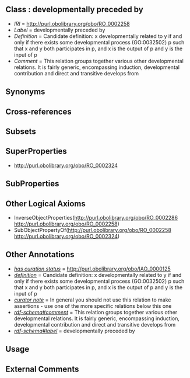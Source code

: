 
## Class : developmentally preceded by

 * *IRI* = http://purl.obolibrary.org/obo/RO_0002258
 * *Label* = developmentally preceded by
 * *Definition* = Candidate definition: x developmentally related to y if and only if there exists some developmental process (GO:0032502) p such that x and y both participates in p, and x is the output of p and y is the input of p
 * *Comment* = This relation groups together various other developmental relations. It is fairly generic, encompassing induction, developmental contribution and direct and transitive develops from

## Synonyms


## Cross-references


## Subsets


## SuperProperties

 * <http://purl.obolibrary.org/obo/RO_0002324>

## SubProperties


## Other Logical Axioms

 * InverseObjectProperties(<http://purl.obolibrary.org/obo/RO_0002286> <http://purl.obolibrary.org/obo/RO_0002258>)
 * SubObjectPropertyOf(<http://purl.obolibrary.org/obo/RO_0002258> <http://purl.obolibrary.org/obo/RO_0002324>)

## Other Annotations

 * *[has curation status](../../IAO/14/IAO_0000114.md)* = http://purl.obolibrary.org/obo/IAO_0000125
 * *[definition](../../IAO/15/IAO_0000115.md)* = Candidate definition: x developmentally related to y if and only if there exists some developmental process (GO:0032502) p such that x and y both participates in p, and x is the output of p and y is the input of p
 * *[curator note](../../IAO/32/IAO_0000232.md)* = In general you should not use this relation to make assertions - use one of the more specific relations below this one
 * *[rdf-schema#comment](../../nt/rdf-schema#comment.md)* = This relation groups together various other developmental relations. It is fairly generic, encompassing induction, developmental contribution and direct and transitive develops from
 * *[rdf-schema#label](../../el/rdf-schema#label.md)* = developmentally preceded by

## Usage


## External Comments


